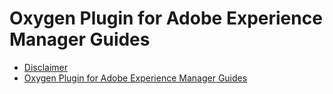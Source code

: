 # Oxygen Plugin for Adobe Experience Manager Guides

-   [Disclaimer](rebranding-disclaimer.md)
-   [Oxygen Plugin for Adobe Experience Manager Guides](use-aem-connector.md)

